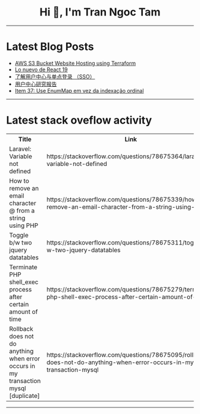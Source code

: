 <h1 align="center">Hi 👋, I'm Tran Ngoc Tam</h1>

---

# Latest Blog Posts 
<!-- BLOG-POST-LIST:START -->
- [AWS S3 Bucket Website Hosting using Terraform](https://dev.to/camillehe1992/aws-s3-bucket-website-hosting-using-terraform-4fk5)
- [Lo nuevo de React 19](https://dev.to/iencotech/lo-nuevo-de-react-19-1eia)
- [了解用户中心与单点登录 （SSO）](https://dev.to/hotentbpm/liao-jie-yong-hu-zhong-xin-yu-dan-dian-deng-lu-sso-1ao9)
- [用户中心研究报告](https://dev.to/hotentbpm/yong-hu-zhong-xin-yan-jiu-bao-gao-2oj4)
- [Item 37: Use EnumMap em vez da indexação ordinal](https://dev.to/devsjavagirls/item-37-use-enummap-em-vez-da-indexacao-ordinal-52if)
<!-- BLOG-POST-LIST:END -->

---

# Latest stack oveflow activity
<table>
  <tr><th>Title</th><th>Link</th></tr>
  <!-- STACKOVERFLOW:START --><tr><td>Laravel: Variable not defined</td><td>https://stackoverflow.com/questions/78675364/laravel-variable-not-defined</td></tr><tr><td>How to remove an email character @ from a string using PHP</td><td>https://stackoverflow.com/questions/78675339/how-to-remove-an-email-character-from-a-string-using-php</td></tr><tr><td>Toggle b/w two jquery datatables</td><td>https://stackoverflow.com/questions/78675311/toggle-b-w-two-jquery-datatables</td></tr><tr><td>Terminate PHP shell_exec process after certain amount of time</td><td>https://stackoverflow.com/questions/78675279/terminate-php-shell-exec-process-after-certain-amount-of-time</td></tr><tr><td>Rollback does not do anything when error occurs in my transaction mysql [duplicate]</td><td>https://stackoverflow.com/questions/78675095/rollback-does-not-do-anything-when-error-occurs-in-my-transaction-mysql</td></tr><!-- STACKOVERFLOW:END -->
</table>

---


